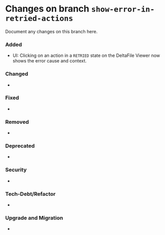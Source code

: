 # Changes on branch `show-error-in-retried-actions`
Document any changes on this branch here.
### Added
- UI: Clicking on an action in a `RETRIED` state on the DeltaFile Viewer now shows the error cause and context.

### Changed
-

### Fixed
-

### Removed
-

### Deprecated
-

### Security
-

### Tech-Debt/Refactor
-

### Upgrade and Migration
-
